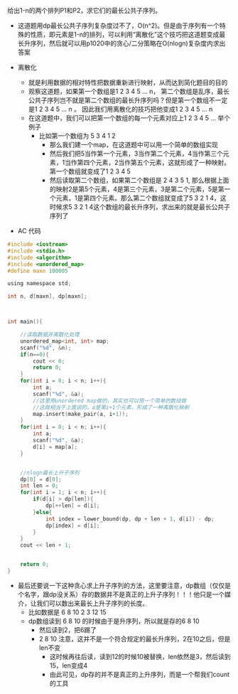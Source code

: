 给出1-n的两个排列P1和P2，求它们的最长公共子序列。

* 这道题用dp最长公共子序列复杂度过不了，O(n^2)。但是由于序列有一个特殊的性质，即元素是1-n的排列，可以利用“离散化”这个技巧把这道题变成最长升序列，然后就可以用p1020中的贪心/二分策略在O(nlogn)复杂度内求出答案

* 离散化
  * 就是利用数据的相对特性把数据重新进行映射，从而达到简化题目的目的
  * 观察这道题，如果第一个数组是1 2 3 4 5 … n， 第二个数组是乱序，最长公共子序列岂不就是第二个数组的最长升序列吗？但是第一个数组不一定是1 2 3 4 5 … n 。 因此我们用离散化的技巧把他变成1 2 3 4 5 … n
  * 在这道题中，我们可以把第一个数组的每一个元素对应上1 2 3 4 5 … 举个例子
    * 比如第一个数组为 5 3 4 1 2
      * 那么我们建一个map，在这道题中可以用一个简单的数组实现
      * 然后我们把5当作第一个元素，3当作第二个元素，4当作第三个元素，1当作第四个元素，2当作第五个元素，这就形成了一种映射。第一个数组就变成了1 2 3 4 5
      * 然后读取第二个数组，如果第二个数组是 2 4 3 5 1, 那么根据上面的映射2是第5个元素，4是第三个元素，3是第二个元素，5是第一个元素，1是第四个元素。那么第二个数组就变成了5 3 2 1 4，这时候求5 3 2 1 4这个数组的最长升序列，求出来的就是最长公共子序列了

* AC 代码

```c
#include <iostream>
#include <stdio.h>
#include <algorithm>
#include <unordered_map>
#define maxn 100005

using namespace std;

int n, d[maxn], dp[maxn];



int main(){

	//读取数据并离散化处理
	unordered_map<int, int> map;
	scanf("%d", &n);
	if(n==0){
		cout << 0;
		return 0;
	}
	for(int i = 0; i < n; i++){
		int a;
		scanf("%d", &a);
		//这里用unordered map做的，其实也可以用一个简单的数组做
		//这就相当于上面说的，a是第i+1个元素，形成了一种离散化映射
		map.insert(make_pair(a, i+1));
	}
	for(int i = 0; i < n; i++){
		int a;
		scanf("%d", &a);
		d[i] = map[a];
	}


	//nlogn最长上升子序列
	dp[0] = d[0];
	int len = 0;
	for(int i = 1; i < n; i++){
		if(d[i] > dp[len]){
			dp[++len] = d[i];
		}else{
			int index = lower_bound(dp, dp + len + 1, d[i]) - dp;
			dp[index] = d[i];
		}
	}	
	cout << len + 1; 


	return 0;
}
```

* 最后还要说一下这种贪心求上升子序列的方法，这里要注意，dp数组（仅仅是个名字，跟dp没关系）存的数据并不是真正的上升子序列！！！他只是一个媒介，让我们可以数出来最长上升子序列的长度。
  * 比如数据是 6 8 10 2 3 12 15
  * dp数组读到 6 8 10 的时候由于是升序列，所以就是存的6 8 10
    * 然后读到2，把6踢了
    * 2 8 10 注意，这并不是一个符合规定的最长升序列，2在10之后，但是len不变
      * 这时候再往后读，读到12的时候10被替换，len依然是3，然后读到15，len变成4
      * 由此可见，dp存的并不是真正的上升序列，而是一个帮我们count的工具

